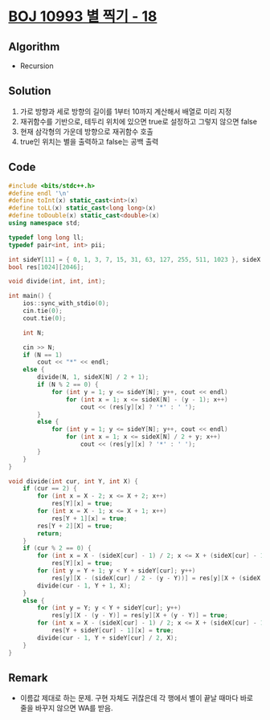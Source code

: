 # [BOJ 10993 별 찍기 - 18](https://www.acmicpc.net/problem/10993)

## Algorithm
* Recursion

## Solution
1. 가로 방향과 세로 방향의 길이를 1부터 10까지 계산해서 배열로 미리 지정
2. 재귀함수를 기반으로, 테두리 위치에 있으면 true로 설정하고 그렇지 않으면 false
3. 현재 삼각형의 가운데 방향으로 재귀함수 호출
4. true인 위치는 별을 출력하고 false는 공백 출력

## Code
```cpp
#include <bits/stdc++.h>
#define endl '\n'
#define toInt(x) static_cast<int>(x)
#define toLL(x) static_cast<long long>(x)
#define toDouble(x) static_cast<double>(x)
using namespace std;

typedef long long ll;
typedef pair<int, int> pii;

int sideY[11] = { 0, 1, 3, 7, 15, 31, 63, 127, 255, 511, 1023 }, sideX[11] = { 0, 1, 5, 13, 29, 61, 125, 253, 509, 1021, 2045 };
bool res[1024][2046];

void divide(int, int, int);

int main() {
    ios::sync_with_stdio(0);
    cin.tie(0);
    cout.tie(0);

    int N;

    cin >> N;
    if (N == 1)
        cout << "*" << endl;
    else {
        divide(N, 1, sideX[N] / 2 + 1);
        if (N % 2 == 0) {
            for (int y = 1; y <= sideY[N]; y++, cout << endl)
                for (int x = 1; x <= sideX[N] - (y - 1); x++)
                    cout << (res[y][x] ? '*' : ' ');
        }
        else {
            for (int y = 1; y <= sideY[N]; y++, cout << endl)
                for (int x = 1; x <= sideX[N] / 2 + y; x++)
                    cout << (res[y][x] ? '*' : ' ');
        }
    }
}

void divide(int cur, int Y, int X) {
    if (cur == 2) {
        for (int x = X - 2; x <= X + 2; x++)
            res[Y][x] = true;
        for (int x = X - 1; x <= X + 1; x++)
            res[Y + 1][x] = true;
        res[Y + 2][X] = true;
        return;
    }
    if (cur % 2 == 0) {
        for (int x = X - (sideX[cur] - 1) / 2; x <= X + (sideX[cur] - 1) / 2; x++)
            res[Y][x] = true;
        for (int y = Y + 1; y < Y + sideY[cur]; y++)
            res[y][X - (sideX[cur] / 2 - (y - Y))] = res[y][X + (sideX[cur] / 2 - (y - Y))] = true;
        divide(cur - 1, Y + 1, X);
    }
    else {
        for (int y = Y; y < Y + sideY[cur]; y++)
            res[y][X - (y - Y)] = res[y][X + (y - Y)] = true;
        for (int x = X - (sideX[cur] - 1) / 2; x <= X + (sideX[cur] - 1) / 2; x++)
            res[Y + sideY[cur] - 1][x] = true;
        divide(cur - 1, Y + sideY[cur] / 2, X);
    }
}
```

## Remark
* 이름값 제대로 하는 문제. 구현 자체도 귀찮은데 각 행에서 별이 끝날 때마다 바로 줄을 바꾸지 않으면 WA를 받음.